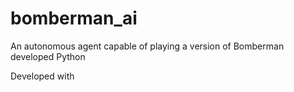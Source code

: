 # bomberman_ai
An autonomous agent capable of playing a version of Bomberman developed Python

Developed with 
